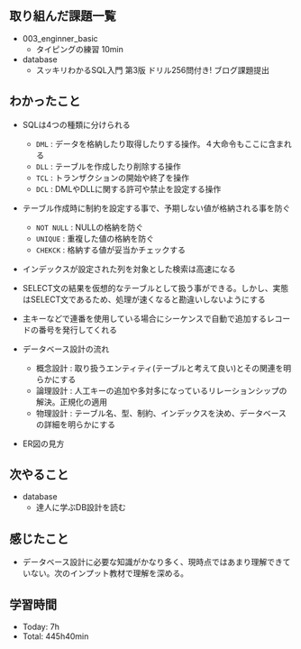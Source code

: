 ## 取り組んだ課題一覧
- 003_enginner_basic
  - タイピングの練習 10min
- database
  - スッキリわかるSQL入門 第3版 ドリル256問付き! ブログ課題提出
## わかったこと
- SQLは4つの種類に分けられる
  - `DML` : データを格納したり取得したりする操作。４大命令もここに含まれる
  - `DLL` : テーブルを作成したり削除する操作
  - `TCL` : トランザクションの開始や終了を操作
  - `DCL` : DMLやDLLに関する許可や禁止を設定する操作

- テーブル作成時に制約を設定する事で、予期しない値が格納される事を防ぐ
  - `NOT NULL` : NULLの格納を防ぐ
  - `UNIQUE` : 重複した値の格納を防ぐ
  - `CHEKCK` : 格納する値が妥当かチェックする
- インデックスが設定された列を対象とした検索は高速になる
- SELECT文の結果を仮想的なテーブルとして扱う事ができる。しかし、実態はSELECT文であるため、処理が速くなると勘違いしないようにする
- 主キーなどで連番を使用している場合にシーケンスで自動で追加するレコードの番号を発行してくれる
- データベース設計の流れ
  - 概念設計 : 取り扱うエンティティ(テーブルと考えて良い)とその関連を明らかにする
  - 論理設計 : 人工キーの追加や多対多になっているリレーションシップの解決。正規化の適用
  - 物理設計 : テーブル名、型、制約、インデックスを決め、データベースの詳細を明らかにする
- ER図の見方
## 次やること
- database
  - 達人に学ぶDB設計を読む
## 感じたこと
- データベース設計に必要な知識がかなり多く、現時点ではあまり理解できていない。次のインプット教材で理解を深める。
## 学習時間
- Today: 7h
- Total: 445h40min
